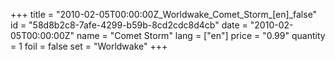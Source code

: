 +++
title = "2010-02-05T00:00:00Z_Worldwake_Comet_Storm_[en]_false"
id = "58d8b2c8-7afe-4299-b59b-8cd2cdc8d4cb"
date = "2010-02-05T00:00:00Z"
name = "Comet Storm"
lang = ["en"]
price = "0.99"
quantity = 1
foil = false
set = "Worldwake"
+++
